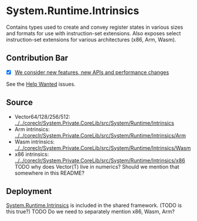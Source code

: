 # System.Runtime.Intrinsics
Contains types used to create and convey register states in various sizes and formats for use with instruction-set extensions. Also exposes select instruction-set extensions for various architectures (x86, Arm, Wasm).

## Contribution Bar
- [x] [We consider new features, new APIs and performance changes](../../libraries/README.md#primary-bar)

See the [Help Wanted](https://github.com/dotnet/runtime/issues?q=is%3Aissue+is%3Aopen+label%3Aarea-System.Runtime.Intrinsics+label%3A%22help+wanted%22+) issues.

## Source
* Vector64/128/256/512: [../../coreclr/System.Private.CoreLib/src/System/Runtime/Intrinsics](../../coreclr/System.Private.CoreLib/src/System/Runtime/Intrinsics)
* Arm intrinsics: [../../coreclr/System.Private.CoreLib/src/System/Runtime/Intrinsics/Arm](../../coreclr/System.Private.CoreLib/src/System/Runtime/Intrinsics/Arm)
* Wasm intrinsics: [../../coreclr/System.Private.CoreLib/src/System/Runtime/Intrinsics/Wasm](../../coreclr/System.Private.CoreLib/src/System/Runtime/Intrinsics/Wasm)
* x86 intrinsics: [../../coreclr/System.Private.CoreLib/src/System/Runtime/Intrinsics/x86](../../coreclr/System.Private.CoreLib/src/System/Runtime/Intrinsics/x86)
TODO why does Vector(T) live in numerics? Should we mention that somewhere in this README?

## Deployment
[System.Runtime.Intrinsics](TODO) is included in the shared framework. (TODO is this true?)
TODO Do we need to separately mention x86, Wasm, Arm?